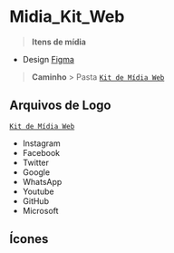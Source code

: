 # Midia_Kit_Web
> **Itens de mídia**


* Design [Figma](https://www.figma.com/file/ckg5s9jHXYXbtZzsfM1OC9/Kit-de-M%C3%ADdia-Web?node-id=0%3A1)

> **Caminho** > Pasta [`Kit de Mídia Web`](https://github.com/savioandre/Midia_Kit_Web/tree/main/Kit%20de%20M%C3%ADdia%20Web) 

## Arquivos de Logo  
[`Kit de Mídia Web`](https://github.com/savioandre/Midia_Kit_Web/tree/main/Kit%20de%20M%C3%ADdia%20Web) 
* Instagram
* Facebook
* Twitter
* Google
* WhatsApp
* Youtube
* GitHub
* Microsoft

## Ícones



